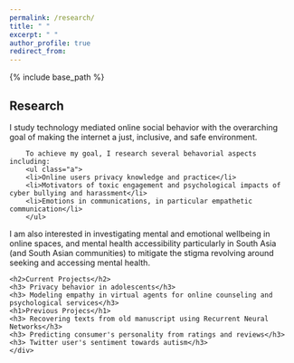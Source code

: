 ```yaml
---
permalink: /research/
title: " "
excerpt: " "
author_profile: true
redirect_from: 
---
```


{% include base_path %}
<div class="container">
    <div class="col-sm-12 col-md-6 col-lg-9 pt-4">
    
<p>  
        <h2>Research</h2>     
        I study technology mediated online social behavior with the overarching goal of making the internet a just, inclusive, and safe environment. 
        
        To achieve my goal, I research several behavorial aspects including: 
        <ul class="a">
        <li>Online users privacy knowledge and practice</li>
        <li>Motivators of toxic engagement and psychological impacts of cyber bullying and harassment</li>
        <li>Emotions in communications, in particular empathetic communication</li>
        </ul>
</p>
        <p>I am also interested in investigating mental and emotional wellbeing in online spaces, and mental health accessibility particularly in South Asia (and South Asian communities) to mitigate the stigma revolving around seeking and accessing mental health. </p>
		<p>


    <h2>Current Projects</h2>
    <h3> Privacy behavior in adolescents</h3>
    <h3> Modeling empathy in virtual agents for online counseling and psychological services</h3>
    <h1>Previous Projecs</h1>
    <h3> Recovering texts from old manuscript using Recurrent Neural Networks</h3>
    <h3> Predicting consumer's personality from ratings and reviews</h3>
    <h3> Twitter user's sentiment towards autism</h3>
    </div>
</div>